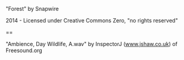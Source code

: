 "Forest" by Snapwire

2014 - Licensed under Creative Commons Zero, "no rights reserved"

==

"Ambience, Day Wildlife, A.wav" by InspectorJ (www.jshaw.co.uk) of Freesound.org

